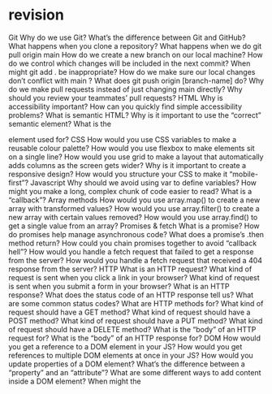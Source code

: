 # revision

Git 
Why do we use Git?
What’s the difference between Git and GitHub?
What happens when you
clone
a repository?
What happens when we do
git pull origin main
How do we create a new branch on our local machine?
How do we control which changes will be included in the next commit?
When might
git add .
be inappropriate?
How do we make sure our local changes don’t conflict with
main
?
What does
git push origin [branch-name]
do?
Why do we make pull requests instead of just changing
main
directly?
Why should you review your teammates’ pull requests?
HTML 
Why is accessibility important?
How can you quickly find simple accessibility problems?
What is semantic HTML?
Why is it important to use the “correct” semantic element?
What is the
<form>
element used for?
CSS 
How would you use CSS variables to make a reusable colour palette?
How would you use flexbox to make elements sit on a single line?
How would you use grid to make a layout that automatically adds columns as the screen gets wider?
Why is it important to create a responsive design?
How would you structure your CSS to make it “mobile-first”?
Javascript 
Why should we avoid using
var
to define variables?
How might you make a long, complex chunk of code easier to read?
What is a “callback”?
Array methods 
How would you use
array.map()
to create a new array with transformed values?
How would you use
array.filter()
to create a new array with certain values removed?
How would you use
array.find()
to get a single value from an array?
Promises & fetch 
What is a promise?
How do promises help manage asynchronous code?
What does a promise’s
.then
method return?
How could you chain promises together to avoid “callback hell”?
How would you handle a
fetch
request that failed to get a response from the server?
How would you handle a
fetch
request that received a
404
response from the server?
HTTP 
What is an HTTP request?
What kind of request is sent when you click a link in your browser?
What kind of request is sent when you submit a form in your browser?
What is an HTTP response?
What does the status code of an HTTP response tell us?
What are some common status codes?
What are HTTP methods for?
What kind of request should have a
GET
method?
What kind of request should have a
POST
method?
What kind of request should have a
PUT
method?
What kind of request should have a
DELETE
method?
What is the “body” of an HTTP
request
for?
What is the “body” of an HTTP
response
for?
DOM 
How would you get a reference to a DOM element in your JS?
How would you get references to multiple DOM elements at once in your JS?
How would you update properties of a DOM element?
What’s the difference between a “property” and an “attribute”?
What are some different ways to add content inside a DOM element?
When might the
<template>
element be useful?
What are the different ways to add event handlers to elements?
Why is
addEventListener
the safest way to add an event handler?
How can you access submitted form values in your JS?
Testing 
Why are tests useful?
What is the difference between unit and integration tests?
What kind of code is easier to test?
Why should your tests be isolated from each other?
What is Test Driven Development (TDD)?
When might TDD be a useful process to follow?
Debugging 
What process would you take to find out why your code isn’t working?
What tools do JS/dev tools have to help debug your code?
At what point should you ask for someone else’s help?
